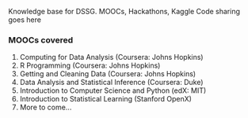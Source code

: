 Knowledge base for DSSG. MOOCs, Hackathons, Kaggle Code sharing goes here

### MOOCs covered
1. Computing for Data Analysis (Coursera: Johns Hopkins)
2. R Programming (Coursera: Johns Hopkins)
3. Getting and Cleaning Data (Coursera: Johns Hopkins)
4. Data Analysis and Statistical Inference (Coursera: Duke)
5. Introduction to Computer Science and Python (edX: MIT)
6. Introduction to Statistical Learning (Stanford OpenX)
7. More to come...



